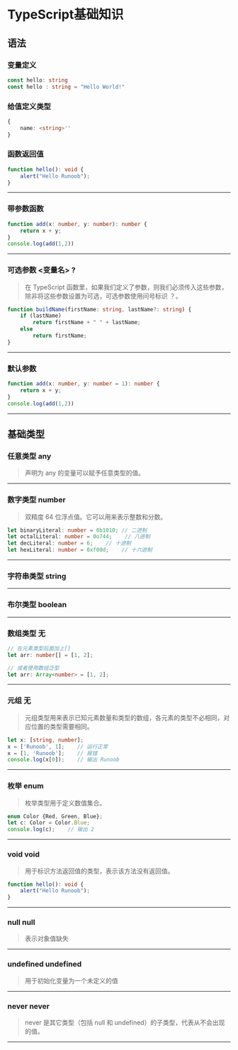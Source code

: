 # TypeScript基础知识

## 语法
### 变量定义
```ts
const hello: string
const hello : string = "Hello World!"
```

### 给值定义类型
```ts
{
    name: <string>''
}
```

### 函数返回值
```ts
function hello(): void {
    alert("Hello Runoob");
}
```
---

### 带参数函数
```ts
function add(x: number, y: number): number {
    return x + y;
}
console.log(add(1,2))
```
---

### 可选参数 <变量名> ?
>在 TypeScript 函数里，如果我们定义了参数，则我们必须传入这些参数，除非将这些参数设置为可选，可选参数使用问号标识 ？。
```ts
function buildName(firstName: string, lastName?: string) {
    if (lastName)
        return firstName + " " + lastName;
    else
        return firstName;
}
```
---

### 默认参数
```ts
function add(x: number, y: number = 1): number {
    return x + y;
}
console.log(add(1,2))
```
---

## 基础类型
### 任意类型 any
> 声明为 any 的变量可以赋予任意类型的值。
---

### 数字类型 number
> 双精度 64 位浮点值。它可以用来表示整数和分数。
```ts
let binaryLiteral: number = 0b1010; // 二进制
let octalLiteral: number = 0o744;    // 八进制
let decLiteral: number = 6;    // 十进制
let hexLiteral: number = 0xf00d;    // 十六进制
```
---

### 字符串类型 string
---

### 布尔类型 boolean
---

### 数组类型 无
```ts
// 在元素类型后面加上[]
let arr: number[] = [1, 2];

// 或者使用数组泛型
let arr: Array<number> = [1, 2];
```
---

### 元组 无
> 元组类型用来表示已知元素数量和类型的数组，各元素的类型不必相同，对应位置的类型需要相同。
```ts
let x: [string, number];
x = ['Runoob', 1];    // 运行正常
x = [1, 'Runoob'];    // 报错
console.log(x[0]);    // 输出 Runoob
```
---

### 枚举 enum
> 枚举类型用于定义数值集合。
```ts
enum Color {Red, Green, Blue};
let c: Color = Color.Blue;
console.log(c);    // 输出 2
```
---

### void void
> 用于标识方法返回值的类型，表示该方法没有返回值。
```ts
function hello(): void {
    alert("Hello Runoob");
}
```
---

### null null
> 表示对象值缺失
---

### undefined undefined
> 用于初始化变量为一个未定义的值
---

### never never
> never 是其它类型（包括 null 和 undefined）的子类型，代表从不会出现的值。
---